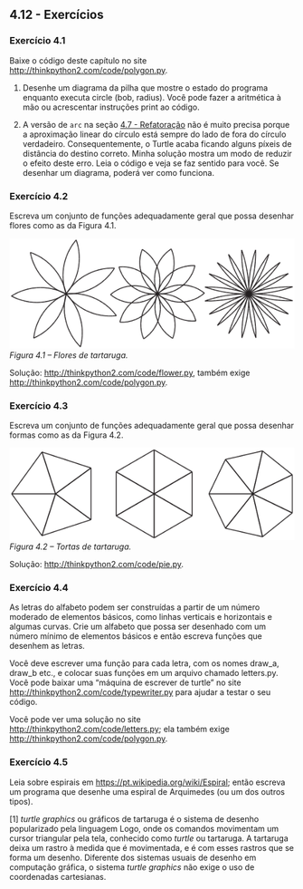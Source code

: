 ## 4.12 - Exercícios

### Exercício 4.1

Baixe o código deste capítulo no site http://thinkpython2.com/code/polygon.py.

1. Desenhe um diagrama da pilha que mostre o estado do programa enquanto executa circle (bob, radius). Você pode fazer a aritmética à mão ou acrescentar instruções print ao código.

2. A versão de `arc` na seção <a href="04-estudo-de-caso-projeto-de-interface/07-refatoracao.html">4.7 - Refatoração</a> não é muito precisa porque a aproximação linear do círculo está sempre do lado de fora do círculo verdadeiro. Consequentemente, o Turtle acaba ficando alguns píxeis de distância do destino correto. Minha solução mostra um modo de reduzir o efeito deste erro. Leia o código e veja se faz sentido para você. Se desenhar um diagrama, poderá ver como funciona.

### Exercício 4.2

Escreva um conjunto de funções adequadamente geral que possa desenhar flores como as da Figura 4.1.

![Figura 4.1 – Flores de tartaruga.](/fig/tnkp_0401.png)
<br>_Figura 4.1 – Flores de tartaruga._

Solução: http://thinkpython2.com/code/flower.py, também exige http://thinkpython2.com/code/polygon.py.

### Exercício 4.3

Escreva um conjunto de funções adequadamente geral que possa desenhar formas como as da Figura 4.2.

![Figura 4.2 – Tortas de tartaruga.](/fig/tnkp_0402.png)
<br>_Figura 4.2 – Tortas de tartaruga._

Solução: http://thinkpython2.com/code/pie.py.


### Exercício 4.4

As letras do alfabeto podem ser construídas a partir de um número moderado de elementos básicos, como linhas verticais e horizontais e algumas curvas. Crie um alfabeto que possa ser desenhado com um número mínimo de elementos básicos e então escreva funções que desenhem as letras.

Você deve escrever uma função para cada letra, com os nomes draw\_a, draw\_b etc., e colocar suas funções em um arquivo chamado letters.py. Você pode baixar uma “máquina de escrever de turtle” no site http://thinkpython2.com/code/typewriter.py para ajudar a testar o seu código.

Você pode ver uma solução no site http://thinkpython2.com/code/letters.py; ela também exige http://thinkpython2.com/code/polygon.py.

### Exercício 4.5

Leia sobre espirais em https://pt.wikipedia.org/wiki/Espiral; então escreva um programa que desenhe uma espiral de Arquimedes (ou um dos outros tipos).

[1] _turtle graphics_ ou gráficos de tartaruga é o sistema de desenho popularizado pela linguagem Logo, onde os comandos movimentam um cursor triangular pela tela, conhecido como _turtle_ ou tartaruga. A tartaruga deixa um rastro à medida que é movimentada, e é com esses rastros que se forma um desenho. Diferente dos sistemas usuais de desenho em computação gráfica, o sistema _turtle graphics_ não exige o uso de coordenadas cartesianas.
